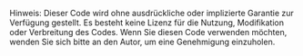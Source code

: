 Hinweis: Dieser Code wird ohne ausdrückliche oder implizierte Garantie zur Verfügung gestellt. Es besteht keine Lizenz für die Nutzung, Modifikation oder Verbreitung des Codes. Wenn Sie diesen Code verwenden möchten, wenden Sie sich bitte an den Autor, um eine Genehmigung einzuholen.
